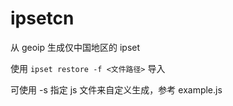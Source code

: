 # ipsetcn
从 geoip 生成仅中国地区的 ipset

使用 `ipset restore -f <文件路径>` 导入

可使用 -s 指定 js 文件来自定义生成，参考 example.js

